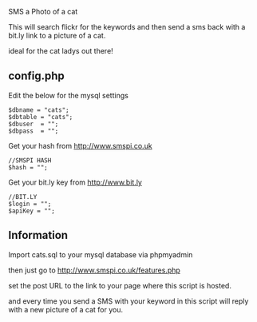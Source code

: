 SMS a Photo of a cat 

This will search flickr for the keywords and then send a sms back with a bit.ly link to a picture of a cat.

ideal for the cat ladys out there!


config.php
----
Edit the below for the mysql settings

```
$dbname = "cats";
$dbtable = "cats";
$dbuser  = "";
$dbpass  = "";
```
Get your hash from http://www.smspi.co.uk
```
//SMSPI HASH
$hash = "";
```
Get your bit.ly key from http://www.bit.ly
```
//BIT.LY
$login = "";
$apiKey = "";
````

Information
----

Import cats.sql to your mysql database via phpmyadmin

then just go to http://www.smspi.co.uk/features.php

set the post URL to the link to your page where this script is hosted.

and every time you send a SMS with your keyword in this script will reply with a new picture of a cat for you.


